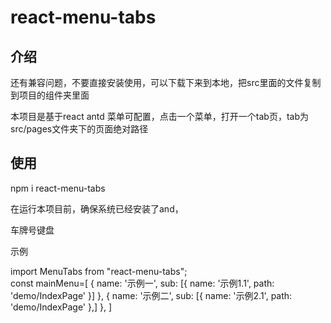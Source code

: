 # react-menu-tabs

## 介绍
 还有兼容问题，不要直接安装使用，可以下载下来到本地，把src里面的文件复制到项目的组件夹里面

 本项目是基于react antd 
 菜单可配置，点击一个菜单，打开一个tab页，tab为src/pages文件夹下的页面绝对路径

## 使用

npm i react-menu-tabs

在运行本项目前，确保系统已经安装了and，

车牌号键盘  

示例 

import MenuTabs from "react-menu-tabs";  
const mainMenu=[
      { name: '示例一', sub: [{ name: '示例1.1', path: 'demo/IndexPage' }] },
      { name: '示例二', sub: [{ name: '示例2.1', path: 'demo/IndexPage' },] },
    ]  
<MenuTabs mainMenu={mainMenu} />  



